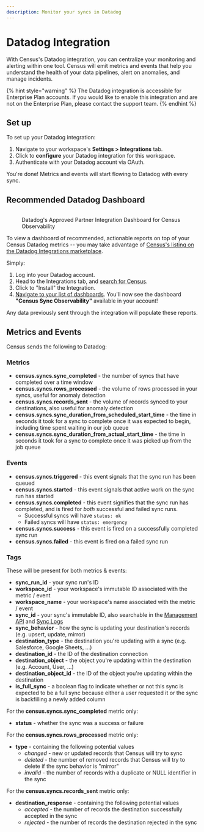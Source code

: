 ```yaml
---
description: Monitor your syncs in Datadog
---
```


# Datadog Integration

With Census's Datadog integration, you can centralize your monitoring and alerting within one tool. Census will emit metrics and events that help you understand the health of your data pipelines, alert on anomalies, and manage incidents.

{% hint style="warning" %}
The Datadog integration is accessible for Enterprise Plan accounts. If you would like to enable this integration and are not on the Enterprise Plan, please contact the support team.
{% endhint %}

## Set up

To set up your Datadog integration:

1. Navigate to your workspace's **Settings > Integrations** tab.
2. Click to **configure** your Datadog integration for this workspace.
3. Authenticate with your Datadog account via OAuth.

You're done! Metrics and events will start flowing to Datadog with every sync.

## Recommended Datadog Dashboard

<figure><img src="../../.gitbook/assets/Screen Shot 2023-02-20 at 1.27.52 PM.png" alt=""><figcaption><p>Datadog's Approved Partner Integration Dashboard for Census Observability</p></figcaption></figure>

To view a dashboard of recommended, actionable reports on top of your Census Datadog metrics -- you may take advantage of [Census's listing on the Datadog Integrations marketplace](https://app.datadoghq.com/integrations?search=Census).

Simply:

1. Log into your Datadog account.
2. Head to the Integrations tab, and [search for Census](https://app.datadoghq.com/integrations?search=Census).
3. Click to "Install" the Integration.
4. [Navigate to your list of dashboards](https://app.datadoghq.com/dashboard/lists). You'll now see the dashboard **"Census Sync Observability"** available in your account!

Any data previously sent through the integration will populate these reports.

## Metrics and Events

Census sends the following to Datadog:

### Metrics

* **census.syncs.sync\_completed** - the number of syncs that have completed over a time window
* **census.syncs.rows\_processed** - the volume of rows processed in your syncs, useful for anomaly detection
* **census.syncs.records\_sent** - the volume of records synced to your destinations, also useful for anomaly detection
* **census.syncs.sync\_duration\_from\_scheduled\_start\_time** - the time in seconds it took for a sync to complete once it was expected to begin, including time spent waiting in our job queue
* **census.syncs.sync\_duration\_from\_actual\_start\_time** - the time in seconds it took for a sync to complete once it was picked up from the job queue

### Events

* **census.syncs.triggered** - this event signals that the sync run has been queued
* **census.syncs.started** - this event signals that active work on the sync run has started
* **census.syncs.completed** - this event signifies that the sync run has completed, and is fired for _both_ successful and failed sync runs.
  * Successful syncs will have `status: ok`
  * Failed syncs will have `status: emergency`
* **census.syncs.success** - this event is fired on a successfully completed sync run
* **census.syncs.failed** - this event is fired on a failed sync run

### Tags

These will be present for both metrics & events:

* **sync\_run\_id** - your sync run's ID
* **workspace\_id** - your workspace's immutable ID associated with the metric / event
* **workspace\_name** - your workspace's name associated with the metric / event
* **sync\_id** - your sync's immutable ID, also searchable in the [Management API](../../misc/developers/api.md) and [Sync Logs](warehouse-writeback.md)
* **sync\_behavior** - how the sync is updating your destination's records (e.g. upsert, update, mirror)
* **destination\_type** - the destination you're updating with a sync (e.g. Salesforce, Google Sheets, ...)
* **destination\_id** - the ID of the destination connection
* **destination\_object** - the object you're updating within the destination (e.g. Account, User, ...)
* **destination\_object\_id** - the ID of the object you're updating within the destination
* **is\_full\_sync** - a boolean flag to indicate whether or not this sync is expected to be a full sync because either a user requested it or the sync is backfilling a newly added column

For the **census.syncs.sync\_completed** metric only:

* **status** - whether the sync was a success or failure

For the **census.syncs.rows\_processed** metric only:

* **type** - containing the following potential values
  * _changed_ - new or updated records that Census will try to sync
  * _deleted_ - the number of removed records that Census will try to delete if the sync behavior is "mirror"
  * _invalid_ - the number of records with a duplicate or NULL identifier in the sync

For the **census.syncs.records\_sent** metric only:

* **destination\_response** - containing the following potential values
  * _accepted_ - the number of records the destination successfully accepted in the sync
  * _rejected_ - the number of records the destination rejected in the sync
